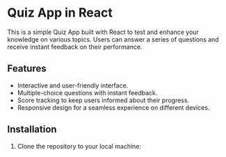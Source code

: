 # Quiz App in React

This is a simple Quiz App built with React to test and enhance your knowledge on various topics. Users can answer a series of questions and receive instant feedback on their performance.

## Features

- Interactive and user-friendly interface.
- Multiple-choice questions with instant feedback.
- Score tracking to keep users informed about their progress.
- Responsive design for a seamless experience on different devices.

## Installation

1. Clone the repository to your local machine:

   ```bash
   
